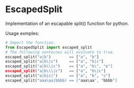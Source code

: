 EscapedSplit
============

Implementation of an escapable split() function for python.

Usage exmples:
```python
# Import the function.
from EscapedSplit import escaped_split
# The following sentecnes will evaluate to true.
escaped_split("a|b") 		== ["a", "b"]
escaped_split("a|b\|c") 	== ["a", "b|c"]
escaped_split("a|b\\|c") 	== ["a", "b\", "c"]
escaped_split("a|b\\\|c") 	== ["a", "b\|c"]
escaped_split("a|b|c|") 	== ["a", "b", "c"]
escaped_split("aaa\aa|bbbb) == ["aaa\aa", "bbbb"]
```


